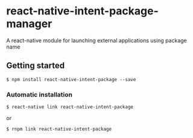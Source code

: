 # react-native-intent-package-manager

A react-native module for launching external applications using package name 

## Getting started

`$ npm install react-native-intent-package --save`

### Automatic installation

`$ react-native link react-native-intent-package`

or

`$ rnpm link react-native-intent-package`
